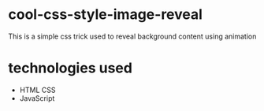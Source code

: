 # cool-css-style-image-reveal

This is a  simple css trick used to reveal background content using animation

# technologies used
* HTML CSS
* JavaScript

